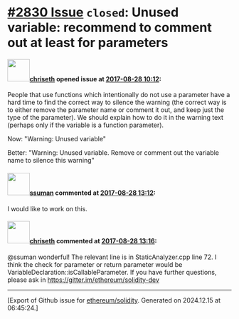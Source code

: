 # [\#2830 Issue](https://github.com/ethereum/solidity/issues/2830) `closed`: Unused variable: recommend to comment out at least for parameters

#### <img src="https://avatars.githubusercontent.com/u/9073706?v=4" width="50">[chriseth](https://github.com/chriseth) opened issue at [2017-08-28 10:12](https://github.com/ethereum/solidity/issues/2830):

People that use functions which intentionally do not use a parameter have a hard time to find the correct way to silence the warning (the correct way is to either remove the parameter name or comment it out, and keep just the type of the parameter). We should explain how to do it in the warning text (perhaps only if the variable is a function parameter).

Now: "Warning: Unused variable"

Better: "Warning: Unused variable. Remove or comment out the variable name to silence this warning"


#### <img src="https://avatars.githubusercontent.com/u/2545586?u=2f88449c85eeb2a92439a18be421910769b14536&v=4" width="50">[ssuman](https://github.com/ssuman) commented at [2017-08-28 13:12](https://github.com/ethereum/solidity/issues/2830#issuecomment-325349294):

I would like to work on this.

#### <img src="https://avatars.githubusercontent.com/u/9073706?v=4" width="50">[chriseth](https://github.com/chriseth) commented at [2017-08-28 13:16](https://github.com/ethereum/solidity/issues/2830#issuecomment-325350320):

@ssuman wonderful! The relevant line is in StaticAnalyzer.cpp line 72. I think the check for parameter or return parameter would be VariableDeclaration::isCallableParameter. If you have further questions, please ask in https://gitter.im/ethereum/solidity-dev


-------------------------------------------------------------------------------



[Export of Github issue for [ethereum/solidity](https://github.com/ethereum/solidity). Generated on 2024.12.15 at 06:45:24.]
